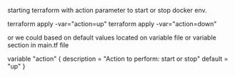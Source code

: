 starting terraform with action parameter to start or stop docker env.


terraform apply -var="action=up"
terraform apply -var="action=down"

or we could based on default values located on variable file or variable section in main.tf file

variable "action" {
  description = "Action to perform: start or stop"
  default     = "up"
}
